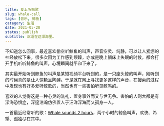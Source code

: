 ```yaml
---
title: 爱上听鲸歌
slug: whale-call
tags: [音乐, 鲸鱼]
category: 生活
date: 2021-05-28
status: publish
subtitle: 沉溺在这深海里。
---
```

不知道怎么回事，最近喜欢偷空听鲸鱼的叫声，声音空灵、纯静，可以让人紧绷的神经放松下来。很多次因为工作感到烦躁，亦或是晚上躺床上失眠的时候，都会打开手机听听鲸鱼的叫声，心境瞬间就平和下来了。

其实最开始听到鲸鱼的叫声是某短视频平台听到的，是一只座头鲸的叫声，刚听到的时候真的是让人惊艳且陶醉。于是就在网上寻找更多这样的声音，在搜索的过程中发现也有好多爱听鲸歌的，当然也有一些害怕听见鲸鸣的。

喜欢的人觉得这是一种心灵的洗礼，置身事外而又与世无争。害怕的人则大都是有深海恐惧症，深邃浩瀚仿佛置人于汪洋深海而又孤身一人。



一首最近经常听的歌：[Whale sounds 2 hours](https://c.y.qq.com/base/fcgi-bin/u?__=oHL1GdU "Whale sounds 2 hours")，两个小时的鲸鱼叫声，欢快、希望、孤独尽在其中。
